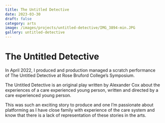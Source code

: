 ```yaml
---
title: The Untitled Detective
date: 2023-03-30
draft: false
category: arts
image: /images/projects/untitled-detective/IMG_3894-min.JPG
gallery: untitled-detective
---
```

# The Untitled Detective

In April 2022, I produced and production managed a scratch performance of The Untitled Detective at Rose Bruford College’s Symposium. 

The Untitled Detective is an original play written by Alexander Cox about the experiences of a care experienced young person, written and directed by a care experienced young person.

This was such an exciting story to produce and one I’m passionate about platforming as I have close family with experience of the care system and know that there is a lack of representation of these stories in the arts.
